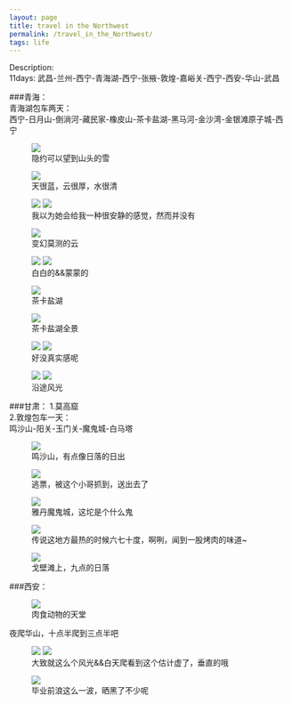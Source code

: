```yaml
---
layout: page
title: travel in the Northwest
permalink: /travel_in_the_Northwest/
tags: life
---
```


Description:    
11days: 武昌-兰州-西宁-青海湖-西宁-张掖-敦煌-嘉峪关-西宁-西安-华山-武昌

###青海：    
青海湖包车两天：    
西宁-日月山-倒淌河-藏民家-橡皮山-茶卡盐湖-黑马河-金沙湾-金银滩原子城-西宁    

<figure>
	<a href="../images/2015_qinghai_gansu_shanxi/P50525-132156.jpg"><img src="../images/2015_qinghai_gansu_shanxi/P50525-132156.jpg"></a>
	<figcaption>隐约可以望到山头的雪</figcaption>
</figure>

<figure>
	<a href="../images/2015_qinghai_gansu_shanxi/P50525-125003.jpg"><img src="../images/2015_qinghai_gansu_shanxi/P50525-125003.jpg"></a>
	<figcaption>天很蓝，云很厚，水很清</figcaption>
</figure>

<figure class="half">
	<a href="../images/2015_qinghai_gansu_shanxi/P50525-124434.jpg"><img src="../images/2015_qinghai_gansu_shanxi/P50525-124434.jpg"></a>
	<a href="../images/2015_qinghai_gansu_shanxi/P50525-125052.jpg"><img src="../images/2015_qinghai_gansu_shanxi/P50525-125052.jpg"></a>
	<figcaption>我以为她会给我一种很安静的感觉，然而并没有</figcaption>
</figure>

<figure>
	<a href="../images/2015_qinghai_gansu_shanxi/P50525-151605.jpg"><img src="../images/2015_qinghai_gansu_shanxi/P50525-151605.jpg"></a>
	<figcaption>变幻莫测的云</figcaption>
</figure>

<figure class="half">
	<a href="../images/2015_qinghai_gansu_shanxi/P50525-150426.jpg"><img src="../images/2015_qinghai_gansu_shanxi/P50525-150426.jpg"></a>
	<a href="../images/2015_qinghai_gansu_shanxi/P50525-160944.jpg"><img src="../images/2015_qinghai_gansu_shanxi/P50525-160944.jpg"></a>
	<figcaption>白白的&&蒙蒙的</figcaption>
</figure>

<figure>
	<a href="../images/2015_qinghai_gansu_shanxi/P50525-172531.jpg"><img src="../images/2015_qinghai_gansu_shanxi/P50525-172531.jpg"></a>
	<figcaption>茶卡盐湖</figcaption>
</figure>

<figure>
	<a href="../images/2015_qinghai_gansu_shanxi/P50525-173029.jpg"><img src="../images/2015_qinghai_gansu_shanxi/P50525-173029.jpg"></a>
	<figcaption>茶卡盐湖全景</figcaption>
</figure>

<figure class="half">
	<a href="../images/2015_qinghai_gansu_shanxi/P50525-172627.jpg"><img src="../images/2015_qinghai_gansu_shanxi/P50525-172627.jpg"></a>
	<a href="../images/2015_qinghai_gansu_shanxi/P50525-174041.jpg"><img src="../images/2015_qinghai_gansu_shanxi/P50525-174041.jpg"></a>
	<figcaption>好没真实感呢</figcaption>
</figure>


<figure class="half">
	<a href="../images/2015_qinghai_gansu_shanxi/P50525-175218.jpg"><img src="../images/2015_qinghai_gansu_shanxi/P50525-175218.jpg"></a>
	<a href="../images/2015_qinghai_gansu_shanxi/P50525-185550.jpg"><img src="../images/2015_qinghai_gansu_shanxi/P50525-185550.jpg"></a>
	<figcaption>沿途风光</figcaption>
</figure>

###甘肃：
1.莫高窟    
2.敦煌包车一天：    
鸣沙山-阳关-玉门关-魔鬼城-白马塔    

<figure>
	<a href="../images/2015_qinghai_gansu_shanxi/P50529-064907.jpg"><img src="../images/2015_qinghai_gansu_shanxi/P50529-064907.jpg"></a>
	<figcaption>鸣沙山，有点像日落的日出</figcaption>
</figure>

<figure>
	<a href="../images/2015_qinghai_gansu_shanxi/P50529-073435.jpg"><img src="../images/2015_qinghai_gansu_shanxi/P50529-073435.jpg"></a>
	<figcaption>逃票，被这个小哥抓到，送出去了</figcaption>
</figure>

<figure>
	<a href="../images/2015_qinghai_gansu_shanxi/P50529-193410.jpg"><img src="../images/2015_qinghai_gansu_shanxi/P50529-193410.jpg"></a>
	<figcaption>雅丹魔鬼城，这坨是个什么鬼</figcaption>
</figure>

<figure>
	<a href="../images/2015_qinghai_gansu_shanxi/P50529-202721.jpg"><img src="../images/2015_qinghai_gansu_shanxi/P50529-202721.jpg"></a>
	<figcaption>传说这地方最热的时候六七十度，啊咧，闻到一股烤肉的味道~</figcaption>
</figure>

<figure>
	<a href="../images/2015_qinghai_gansu_shanxi/P50529-205513.jpg"><img src="../images/2015_qinghai_gansu_shanxi/P50529-205513.jpg"></a>
	<figcaption>戈壁滩上，九点的日落</figcaption>
</figure>


###西安：

<figure>
	<a href="../images/2015_qinghai_gansu_shanxi/P50601-151947.jpg"><img src="../images/2015_qinghai_gansu_shanxi/P50601-151947.jpg"></a>
	<figcaption>肉食动物的天堂</figcaption>
</figure>

夜爬华山，十点半爬到三点半吧
<figure class="half">
	<a href="../images/2015_qinghai_gansu_shanxi/P50602-053131.jpg"><img src="../images/2015_qinghai_gansu_shanxi/P50602-053131.jpg"></a>
	<a href="../images/2015_qinghai_gansu_shanxi/P50602-080440.jpg"><img src="../images/2015_qinghai_gansu_shanxi/P50602-080440.jpg"></a>
	<figcaption>大致就这么个风光&&白天爬看到这个估计虚了，垂直的哦</figcaption>
</figure>

<figure>
	<a href="../images/2015_qinghai_gansu_shanxi/P50611-211750-001.jpg"><img src="../images/2015_qinghai_gansu_shanxi/P50611-211750-001.jpg"></a>
	<figcaption>毕业前浪这么一波，晒黑了不少呢</figcaption>
</figure>